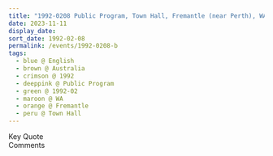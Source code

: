 ```yaml
---
title: "1992-0208 Public Program, Town Hall, Fremantle (near Perth), WA, Australia"
date: 2023-11-11
display_date: 
sort_date: 1992-02-08
permalink: /events/1992-0208-b
tags:
  - blue @ English
  - brown @ Australia
  - crimson @ 1992
  - deeppink @ Public Program
  - green @ 1992-02
  - maroon @ WA
  - orange @ Fremantle
  - peru @ Town Hall
---
```


<wave-list>
  <list-title color="green" width="75">Key Quote</list-title>
  <list-item color="BlanchedAlmond"  width="200"></list-item>
  <list-item color="Lavender"></list-item>
  <list-item color="BlanchedAlmond"></list-item>
</wave-list>

<br>

<wave-list>
  <list-title color="green" width="75">Comments</list-title>
  <list-item color="BlanchedAlmond"  width="200"></list-item>
  <list-item color="Lavender"></list-item>
  <list-item color="BlanchedAlmond"></list-item>
</wave-list>